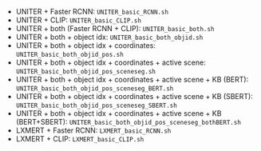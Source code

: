 - UNITER + Faster RCNN: ```UNITER_basic_RCNN.sh```
- UNITER + CLIP: ```UNITER_basic_CLIP.sh```
- UNITER + both (Faster RCNN + CLIP): ```UNITER_basic_both.sh```
- UNITER + both + object idx: ```UNITER_basic_both_objid.sh```
- UNITER + both + object idx + coordinates: ```UNITER_basic_both_objid_pos.sh```
- UNITER + both + object idx + coordinates + active scene: ```UNITER_basic_both_objid_pos_sceneseg.sh```
- UNITER + both + object idx + coordinates + active scene + KB (BERT): ```UNITER_basic_both_objid_pos_sceneseg_BERT.sh```
- UNITER + both + object idx + coordinates + active scene + KB (SBERT): ```UNITER_basic_both_objid_pos_sceneseg_SBERT.sh```
- UNITER + both + object idx + coordinates + active scene + KB (BERT+SBERT): ```UNITER_basic_both_objid_pos_sceneseg_bothBERT.sh```
- LXMERT + Faster RCNN: ```LXMERT_basic_RCNN.sh```
- LXMERT + CLIP: ```LXMERT_basic_CLIP.sh```